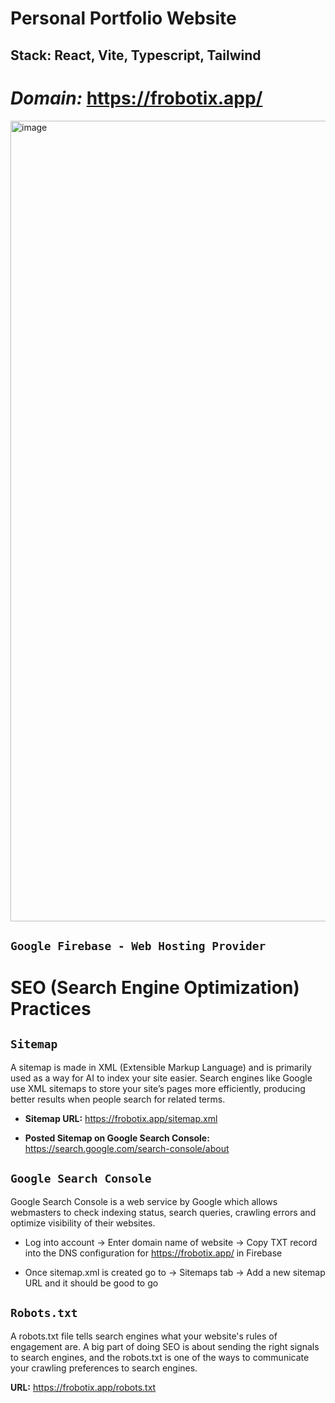 # Personal Portfolio Website

## Stack: React, Vite, Typescript, Tailwind

# *Domain:* https://frobotix.app/
<img width="1281" alt="image" src="https://github.com/user-attachments/assets/6da3be48-243d-423c-a5a9-8af97ba80d12">

## `Google Firebase - Web Hosting Provider`

# SEO (Search Engine Optimization) Practices 

## `Sitemap`

A sitemap is made in XML (Extensible Markup Language) and is primarily used as a way for AI to index your site easier. Search engines like Google use XML sitemaps to store your site’s pages more efficiently, producing better results when people search for related terms.

- **Sitemap URL:** https://frobotix.app/sitemap.xml

- **Posted Sitemap on Google Search Console:** https://search.google.com/search-console/about

## `Google Search Console`

Google Search Console is a web service by Google which allows webmasters to check indexing status, search queries, crawling errors and optimize visibility of their websites.

* Log into account -> Enter domain name of website -> Copy TXT record into the DNS configuration for https://frobotix.app/ in Firebase

* Once sitemap.xml is created go to -> Sitemaps tab -> Add a new sitemap URL and it should be good to go 

## `Robots.txt`

A robots.txt file tells search engines what your website's rules of engagement are. A big part of doing SEO is about sending the right signals to search engines, and the robots.txt is one of the ways to communicate your crawling preferences to search engines.

**URL:** https://frobotix.app/robots.txt
